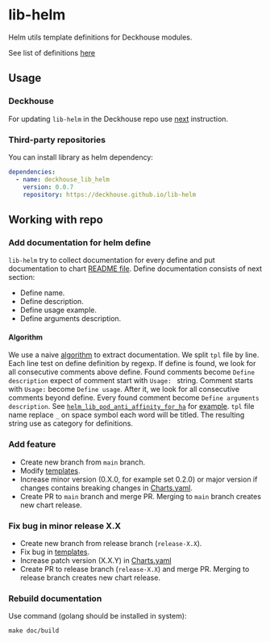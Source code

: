 # lib-helm

Helm utils template definitions for Deckhouse modules.

See list of definitions [here](charts/helm_lib/README.md)

## Usage

### Deckhouse

For updating `lib-helm` in the Deckhouse repo use [next](https://github.com/deckhouse/deckhouse/blob/main/helm_lib/README.md) instruction.

### Third-party repositories

You can install library as helm dependency:

```yaml
dependencies:
  - name: deckhouse_lib_helm
    version: 0.0.7
    repository: https://deckhouse.github.io/lib-helm
```

## Working with repo

### Add documentation for helm define

`lib-helm` try to collect documentation for every define and put documentation to chart [README file](charts/helm_lib/README.md).
Define documentation consists of next section:
- Define name.
- Define description.
- Define usage example.
- Define arguments description.

#### Algorithm
We use a naive [algorithm](tools/build-doc.go) to extract documentation.
We split `tpl` file by line. Each line test on define definition by regexp.
If define is found, we look for all consecutive comments above define.
Found comments become `Define description` expect of comment start with `Usage: ` string.
Comment starts with `Usage:` become `Define usage`.
After it, we look for all consecutive comments beyond define.
Every found comment become `Define arguments description`.
See [`helm_lib_pod_anti_affinity_for_ha`](charts/helm_lib/templates/_spec_for_high_availability.tpl) for [example](charts/helm_lib/README.md#helmlibpodantiaffinityforha).
`tpl` file name replace `_` on space symbol each word will be titled.
The resulting string use as category for definitions.

### Add feature
- Create new branch from `main` branch.
- Modify [templates](charts/helm_lib/templates).
- Increase minor version (0.X.0, for example set 0.2.0) or major version if changes contains breaking changes in [Charts.yaml](charts/helm_lib/Chart.yaml).
- Create PR to `main` branch and merge PR. Merging to `main` branch creates new chart release.

### Fix bug in minor release X.X
- Create new branch from release branch (`release-X.X`).
- Fix bug in [templates](charts/helm_lib/templates).
- Increase patch version (X.X.Y) in [Charts.yaml](charts/helm_lib/Chart.yaml)
- Create PR to release branch (`release-X.X`) and merge PR. Merging to release branch creates new chart release.

### Rebuild documentation

Use command (golang should be installed in system):

`make doc/build`